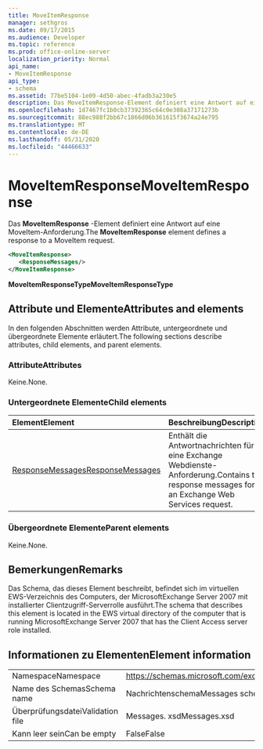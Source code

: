 ```yaml
---
title: MoveItemResponse
manager: sethgros
ms.date: 09/17/2015
ms.audience: Developer
ms.topic: reference
ms.prod: office-online-server
localization_priority: Normal
api_name:
- MoveItemResponse
api_type:
- schema
ms.assetid: 77be5104-1e09-4d50-abec-4fadb3a230e5
description: Das MoveItemResponse-Element definiert eine Antwort auf eine MoveItem-Anforderung.
ms.openlocfilehash: 1d7467fc1b0cb37392365c64c0e308a37171273b
ms.sourcegitcommit: 88ec988f2bb67c1866d06b361615f3674a24e795
ms.translationtype: MT
ms.contentlocale: de-DE
ms.lasthandoff: 05/31/2020
ms.locfileid: "44466633"
---
```

# <a name="moveitemresponse"></a><span data-ttu-id="759bd-103">MoveItemResponse</span><span class="sxs-lookup"><span data-stu-id="759bd-103">MoveItemResponse</span></span>

<span data-ttu-id="759bd-104">Das **MoveItemResponse** -Element definiert eine Antwort auf eine MoveItem-Anforderung.</span><span class="sxs-lookup"><span data-stu-id="759bd-104">The **MoveItemResponse** element defines a response to a MoveItem request.</span></span> 
  
```xml
<MoveItemResponse>
   <ResponseMessages/>
</MoveItemResponse>
```

 <span data-ttu-id="759bd-105">**MoveItemResponseType**</span><span class="sxs-lookup"><span data-stu-id="759bd-105">**MoveItemResponseType**</span></span>
## <a name="attributes-and-elements"></a><span data-ttu-id="759bd-106">Attribute und Elemente</span><span class="sxs-lookup"><span data-stu-id="759bd-106">Attributes and elements</span></span>

<span data-ttu-id="759bd-107">In den folgenden Abschnitten werden Attribute, untergeordnete und übergeordnete Elemente erläutert.</span><span class="sxs-lookup"><span data-stu-id="759bd-107">The following sections describe attributes, child elements, and parent elements.</span></span>
  
### <a name="attributes"></a><span data-ttu-id="759bd-108">Attribute</span><span class="sxs-lookup"><span data-stu-id="759bd-108">Attributes</span></span>

<span data-ttu-id="759bd-109">Keine.</span><span class="sxs-lookup"><span data-stu-id="759bd-109">None.</span></span>
  
### <a name="child-elements"></a><span data-ttu-id="759bd-110">Untergeordnete Elemente</span><span class="sxs-lookup"><span data-stu-id="759bd-110">Child elements</span></span>

|<span data-ttu-id="759bd-111">**Element**</span><span class="sxs-lookup"><span data-stu-id="759bd-111">**Element**</span></span>|<span data-ttu-id="759bd-112">**Beschreibung**</span><span class="sxs-lookup"><span data-stu-id="759bd-112">**Description**</span></span>|
|:-----|:-----|
|[<span data-ttu-id="759bd-113">ResponseMessages</span><span class="sxs-lookup"><span data-stu-id="759bd-113">ResponseMessages</span></span>](responsemessages.md) <br/> |<span data-ttu-id="759bd-114">Enthält die Antwortnachrichten für eine Exchange Webdienste-Anforderung.</span><span class="sxs-lookup"><span data-stu-id="759bd-114">Contains the response messages for an Exchange Web Services request.</span></span>  <br/> |
   
### <a name="parent-elements"></a><span data-ttu-id="759bd-115">Übergeordnete Elemente</span><span class="sxs-lookup"><span data-stu-id="759bd-115">Parent elements</span></span>

<span data-ttu-id="759bd-116">Keine.</span><span class="sxs-lookup"><span data-stu-id="759bd-116">None.</span></span>
  
## <a name="remarks"></a><span data-ttu-id="759bd-117">Bemerkungen</span><span class="sxs-lookup"><span data-stu-id="759bd-117">Remarks</span></span>

<span data-ttu-id="759bd-118">Das Schema, das dieses Element beschreibt, befindet sich im virtuellen EWS-Verzeichnis des Computers, der MicrosoftExchange Server 2007 mit installierter Clientzugriff-Serverrolle ausführt.</span><span class="sxs-lookup"><span data-stu-id="759bd-118">The schema that describes this element is located in the EWS virtual directory of the computer that is running MicrosoftExchange Server 2007 that has the Client Access server role installed.</span></span>
  
## <a name="element-information"></a><span data-ttu-id="759bd-119">Informationen zu Elementen</span><span class="sxs-lookup"><span data-stu-id="759bd-119">Element information</span></span>

|||
|:-----|:-----|
|<span data-ttu-id="759bd-120">Namespace</span><span class="sxs-lookup"><span data-stu-id="759bd-120">Namespace</span></span>  <br/> |https://schemas.microsoft.com/exchange/services/2006/messages  <br/> |
|<span data-ttu-id="759bd-121">Name des Schemas</span><span class="sxs-lookup"><span data-stu-id="759bd-121">Schema name</span></span>  <br/> |<span data-ttu-id="759bd-122">Nachrichtenschema</span><span class="sxs-lookup"><span data-stu-id="759bd-122">Messages schema</span></span>  <br/> |
|<span data-ttu-id="759bd-123">Überprüfungsdatei</span><span class="sxs-lookup"><span data-stu-id="759bd-123">Validation file</span></span>  <br/> |<span data-ttu-id="759bd-124">Messages. xsd</span><span class="sxs-lookup"><span data-stu-id="759bd-124">Messages.xsd</span></span>  <br/> |
|<span data-ttu-id="759bd-125">Kann leer sein</span><span class="sxs-lookup"><span data-stu-id="759bd-125">Can be empty</span></span>  <br/> |<span data-ttu-id="759bd-126">False</span><span class="sxs-lookup"><span data-stu-id="759bd-126">False</span></span>  <br/> |
   


